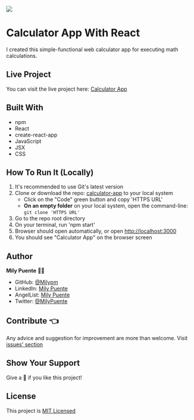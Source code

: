 ![](https://img.shields.io/badge/Microverse-blueviolet)
# Calculator App With React

I created this simple-functional web calculator app for executing math calculations.

## Live Project
You can visit the live project here: [Calculator App](https://calculator-app-0707.herokuapp.com/)

## Built With
- npm
- React
- create-react-app
- JavaScript
- JSX
- CSS

## How To Run It (Locally)
1. It's recommended to use Git's latest version
2. Clone or download the repo: [calculator-app](https://github.com/Milypm/calculator-app) to your local system
    - Click on the "Code" green button and copy 'HTTPS URL'
    - **On an empty folder** on your local system, open the command-line: `git clone 'HTTPS URL'`
3. Go to the repo root directory
4. On your terminal, run 'npm start'
5. Browser should open automatically, or open [http://localhost:3000](http://localhost:3000)
6. You should see "Calculator App" on the browser screen

## Author
**Mily Puente** :woman_technologist:
- GitHub: [@Milypm](https://github.com/Milypm)
- LinkedIn: [Mily Puente](https://www.linkedin.com/in/milypuentem/)
- AngelList: [Mily Puente](https://angel.co/u/mily-puente)
- Twitter: [@MilyPuente](https://twitter.com/MilyPuente)
 
## Contribute :point_left:
Any advice and suggestion for improvement are more than welcome.
Visit [issues' section](https://github.com/Milypm/calculator-app/issues)

## Show Your Support
Give a :star2: if you like this project!

## License
This project is [MIT Licensed](https://github.com/Milypm/calculator-app/blob/milestone-one/LICENSE)
